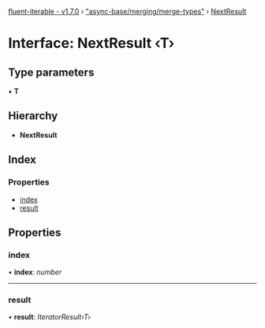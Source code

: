 [fluent-iterable - v1.7.0](../README.md) › ["async-base/merging/merge-types"](../modules/_async_base_merging_merge_types_.md) › [NextResult](_async_base_merging_merge_types_.nextresult.md)

# Interface: NextResult ‹**T**›

## Type parameters

▪ **T**

## Hierarchy

* **NextResult**

## Index

### Properties

* [index](_async_base_merging_merge_types_.nextresult.md#index)
* [result](_async_base_merging_merge_types_.nextresult.md#result)

## Properties

###  index

• **index**: *number*

___

###  result

• **result**: *IteratorResult‹T›*
